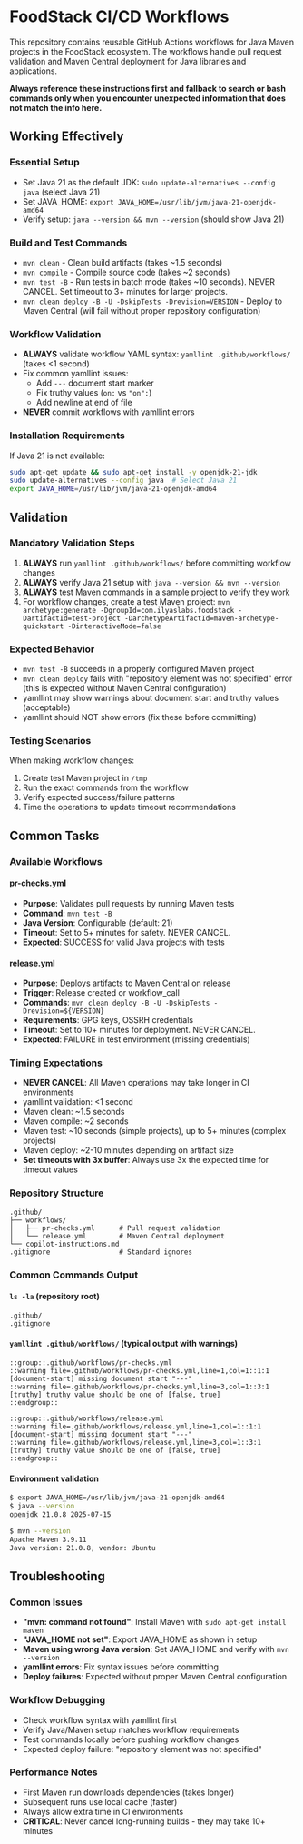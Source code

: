 # FoodStack CI/CD Workflows

This repository contains reusable GitHub Actions workflows for Java Maven projects in the FoodStack ecosystem. The workflows handle pull request validation and Maven Central deployment for Java libraries and applications.

**Always reference these instructions first and fallback to search or bash commands only when you encounter unexpected information that does not match the info here.**

## Working Effectively

### Essential Setup
- Set Java 21 as the default JDK: `sudo update-alternatives --config java` (select Java 21)
- Set JAVA_HOME: `export JAVA_HOME=/usr/lib/jvm/java-21-openjdk-amd64`
- Verify setup: `java --version && mvn --version` (should show Java 21)

### Build and Test Commands
- `mvn clean` - Clean build artifacts (takes ~1.5 seconds)
- `mvn compile` - Compile source code (takes ~2 seconds) 
- `mvn test -B` - Run tests in batch mode (takes ~10 seconds). NEVER CANCEL. Set timeout to 3+ minutes for larger projects.
- `mvn clean deploy -B -U -DskipTests -Drevision=VERSION` - Deploy to Maven Central (will fail without proper repository configuration)

### Workflow Validation
- **ALWAYS** validate workflow YAML syntax: `yamllint .github/workflows/` (takes <1 second)
- Fix common yamllint issues:
  - Add `---` document start marker
  - Fix truthy values (`on:` vs `"on":`)
  - Add newline at end of file
- **NEVER** commit workflows with yamllint errors

### Installation Requirements
If Java 21 is not available:
```bash
sudo apt-get update && sudo apt-get install -y openjdk-21-jdk
sudo update-alternatives --config java  # Select Java 21
export JAVA_HOME=/usr/lib/jvm/java-21-openjdk-amd64
```

## Validation

### Mandatory Validation Steps
1. **ALWAYS** run `yamllint .github/workflows/` before committing workflow changes
2. **ALWAYS** verify Java 21 setup with `java --version && mvn --version`
3. **ALWAYS** test Maven commands in a sample project to verify they work
4. For workflow changes, create a test Maven project: `mvn archetype:generate -DgroupId=com.ilyaslabs.foodstack -DartifactId=test-project -DarchetypeArtifactId=maven-archetype-quickstart -DinteractiveMode=false`

### Expected Behavior
- `mvn test -B` succeeds in a properly configured Maven project
- `mvn clean deploy` fails with "repository element was not specified" error (this is expected without Maven Central configuration)
- yamllint may show warnings about document start and truthy values (acceptable)
- yamllint should NOT show errors (fix these before committing)

### Testing Scenarios
When making workflow changes:
1. Create test Maven project in `/tmp`
2. Run the exact commands from the workflow
3. Verify expected success/failure patterns
4. Time the operations to update timeout recommendations

## Common Tasks

### Available Workflows

#### pr-checks.yml
- **Purpose**: Validates pull requests by running Maven tests
- **Command**: `mvn test -B`
- **Java Version**: Configurable (default: 21)
- **Timeout**: Set to 5+ minutes for safety. NEVER CANCEL.
- **Expected**: SUCCESS for valid Java projects with tests

#### release.yml
- **Purpose**: Deploys artifacts to Maven Central on release
- **Trigger**: Release created or workflow_call
- **Commands**: `mvn clean deploy -B -U -DskipTests -Drevision=${VERSION}`
- **Requirements**: GPG keys, OSSRH credentials
- **Timeout**: Set to 10+ minutes for deployment. NEVER CANCEL.
- **Expected**: FAILURE in test environment (missing credentials)

### Timing Expectations
- **NEVER CANCEL**: All Maven operations may take longer in CI environments
- yamllint validation: <1 second
- Maven clean: ~1.5 seconds  
- Maven compile: ~2 seconds
- Maven test: ~10 seconds (simple projects), up to 5+ minutes (complex projects)
- Maven deploy: ~2-10 minutes depending on artifact size
- **Set timeouts with 3x buffer**: Always use 3x the expected time for timeout values

### Repository Structure
```
.github/
├── workflows/
│   ├── pr-checks.yml      # Pull request validation
│   └── release.yml        # Maven Central deployment
└── copilot-instructions.md
.gitignore                 # Standard ignores
```

### Common Commands Output

#### `ls -la` (repository root)
```
.github/
.gitignore
```

#### `yamllint .github/workflows/` (typical output with warnings)
```
::group::.github/workflows/pr-checks.yml
::warning file=.github/workflows/pr-checks.yml,line=1,col=1::1:1 [document-start] missing document start "---"
::warning file=.github/workflows/pr-checks.yml,line=3,col=1::3:1 [truthy] truthy value should be one of [false, true]
::endgroup::

::group::.github/workflows/release.yml
::warning file=.github/workflows/release.yml,line=1,col=1::1:1 [document-start] missing document start "---"
::warning file=.github/workflows/release.yml,line=3,col=1::3:1 [truthy] truthy value should be one of [false, true]
::endgroup::
```

#### Environment validation
```bash
$ export JAVA_HOME=/usr/lib/jvm/java-21-openjdk-amd64
$ java --version
openjdk 21.0.8 2025-07-15

$ mvn --version  
Apache Maven 3.9.11
Java version: 21.0.8, vendor: Ubuntu
```

## Troubleshooting

### Common Issues
- **"mvn: command not found"**: Install Maven with `sudo apt-get install maven`
- **"JAVA_HOME not set"**: Export JAVA_HOME as shown in setup
- **Maven using wrong Java version**: Set JAVA_HOME and verify with `mvn --version`
- **yamllint errors**: Fix syntax issues before committing
- **Deploy failures**: Expected without proper Maven Central configuration

### Workflow Debugging
- Check workflow syntax with yamllint first
- Verify Java/Maven setup matches workflow requirements
- Test commands locally before pushing workflow changes
- Expected deploy failure: "repository element was not specified"

### Performance Notes
- First Maven run downloads dependencies (takes longer)
- Subsequent runs use local cache (faster)
- Always allow extra time in CI environments
- **CRITICAL**: Never cancel long-running builds - they may take 10+ minutes